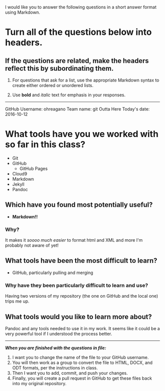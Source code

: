 I would like you to answer the following questions in a short answer format using Markdown. 

# Turn all of the questions below into headers. 

## If the questions are related, make the headers reflect this by subordinating them.  

1. For questions that ask for a list, use the appropriate Markdown syntax to create either ordered or unordered lists. 

2. Use **bold** and *italic* text for emphasis in your responses.

* * *

GitHub Username: ohreagano
Team name: git Outta Here
Today's date: 2016-10-12

# What tools have you we worked with so far in this class?

- Git
- GitHub
    - GitHub Pages
- Cloud9
- Markdown
- Jekyll
- Pandoc

## Which have you found most potentially useful? 

- **Markdown!!**

### Why? 

It makes it _soooo much easier_ to format html and XML and more I'm probably not aware of yet!

## What tools have been the most difficult to learn? 

- GitHub, particularly pulling and merging

### Why have they been particularly difficult to learn and use?

Having two versions of my repository (the one on GitHub and the local one) trips me up. 

## What tools would you like to learn more about?

Pandoc and any tools needed to use it in my work. It seems like it could be a very powerful tool if I understood the process better.

* * * 

***When you are finished with the questions in file:*** 

1. I want you to change the name of the file to your GitHub username. 
2. You will then work as a group to convert the file to HTML, DOCX, and ODT formats, per the instructions in  class. 
3. Then I want you to add, commit, and push your changes. 
4. Finally, you will create a pull request in GitHub to get these files back into my original repository. 